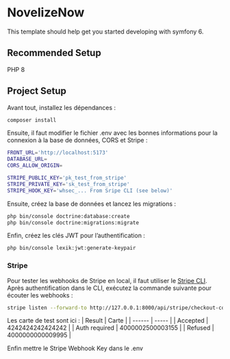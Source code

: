 # NovelizeNow

This template should help get you started developing with symfony 6.

## Recommended Setup

PHP 8

## Project Setup
Avant tout, installez les dépendances : 
```sh
composer install
```

Ensuite, il faut modifier le fichier .env avec les bonnes informations pour la connexion à la base de données, CORS et Stripe :
``` sh
FRONT_URL='http://localhost:5173'
DATABASE_URL=
CORS_ALLOW_ORIGIN=

STRIPE_PUBLIC_KEY='pk_test_from_stripe'
STRIPE_PRIVATE_KEY='sk_test_from_stripe'
STRIPE_HOOK_KEY='whsec_... From Sripe CLI (see below)'
```

Ensuite, créez la base de données et lancez les migrations :
``` sh
php bin/console doctrine:database:create
php bin/console doctrine:migrations:migrate
```


Enfin, créez les clés JWT pour l’authentification :
```sh
php bin/console lexik:jwt:generate-keypair
```


### Stripe 
Pour tester les webhooks de Stripe en local, il faut utiliser le [Stripe CLI](https://stripe.com/docs/stripe-cli).
Après authentification dans le CLI, exécutez la commande suivante pour écouter les webhooks :
```sh
stripe listen --forward-to http://127.0.0.1:8000/api/stripe/checkout-completed-webhook
```

Les carte de test sont ici : 
| Result | Carte |
| ------ | ----- |
| Accepted | 4242424242424242 |
| Auth required | 4000002500003155 |
| Refused | 4000000000009995 |


Enfin mettre le Stripe Webhook Key dans le .env